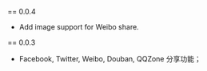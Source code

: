 == 0.0.4

* Add image support for Weibo share.

== 0.0.3

* Facebook, Twitter, Weibo, Douban, QQZone 分享功能；

